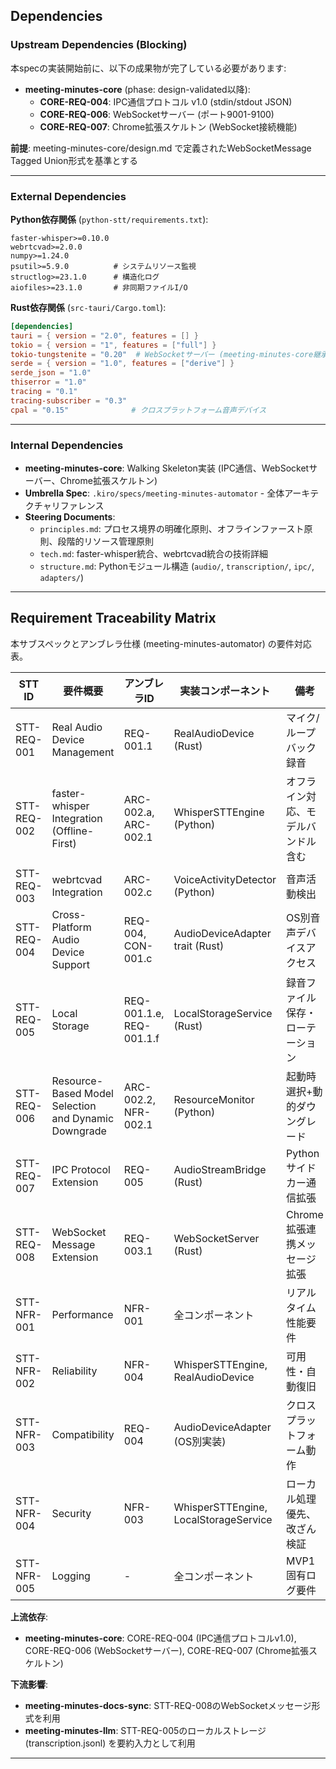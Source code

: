 ## Dependencies

### Upstream Dependencies (Blocking)

本specの実装開始前に、以下の成果物が完了している必要があります:

- **meeting-minutes-core** (phase: design-validated以降):
  - **CORE-REQ-004**: IPC通信プロトコル v1.0 (stdin/stdout JSON)
  - **CORE-REQ-006**: WebSocketサーバー (ポート9001-9100)
  - **CORE-REQ-007**: Chrome拡張スケルトン (WebSocket接続機能)

**前提**: meeting-minutes-core/design.md で定義されたWebSocketMessage Tagged Union形式を基準とする

---

### External Dependencies

**Python依存関係** (`python-stt/requirements.txt`):

```
faster-whisper>=0.10.0
webrtcvad>=2.0.0
numpy>=1.24.0
psutil>=5.9.0          # システムリソース監視
structlog>=23.1.0      # 構造化ログ
aiofiles>=23.1.0       # 非同期ファイルI/O
```

**Rust依存関係** (`src-tauri/Cargo.toml`):

```toml
[dependencies]
tauri = { version = "2.0", features = [] }
tokio = { version = "1", features = ["full"] }
tokio-tungstenite = "0.20"  # WebSocketサーバー (meeting-minutes-core継承)
serde = { version = "1.0", features = ["derive"] }
serde_json = "1.0"
thiserror = "1.0"
tracing = "0.1"
tracing-subscriber = "0.3"
cpal = "0.15"              # クロスプラットフォーム音声デバイス
```

---

### Internal Dependencies

- **meeting-minutes-core**: Walking Skeleton実装 (IPC通信、WebSocketサーバー、Chrome拡張スケルトン)
- **Umbrella Spec**: `.kiro/specs/meeting-minutes-automator` - 全体アーキテクチャリファレンス
- **Steering Documents**:
  - `principles.md`: プロセス境界の明確化原則、オフラインファースト原則、段階的リソース管理原則
  - `tech.md`: faster-whisper統合、webrtcvad統合の技術詳細
  - `structure.md`: Pythonモジュール構造 (`audio/`, `transcription/`, `ipc/`, `adapters/`)

---

## Requirement Traceability Matrix

本サブスペックとアンブレラ仕様 (meeting-minutes-automator) の要件対応表。

| STT ID | 要件概要 | アンブレラID | 実装コンポーネント | 備考 |
|--------|---------|-------------|-------------------|------|
| STT-REQ-001 | Real Audio Device Management | REQ-001.1 | RealAudioDevice (Rust) | マイク/ループバック録音 |
| STT-REQ-002 | faster-whisper Integration (Offline-First) | ARC-002.a, ARC-002.1 | WhisperSTTEngine (Python) | オフライン対応、モデルバンドル含む |
| STT-REQ-003 | webrtcvad Integration | ARC-002.c | VoiceActivityDetector (Python) | 音声活動検出 |
| STT-REQ-004 | Cross-Platform Audio Device Support | REQ-004, CON-001.c | AudioDeviceAdapter trait (Rust) | OS別音声デバイスアクセス |
| STT-REQ-005 | Local Storage | REQ-001.1.e, REQ-001.1.f | LocalStorageService (Rust) | 録音ファイル保存・ローテーション |
| STT-REQ-006 | Resource-Based Model Selection and Dynamic Downgrade | ARC-002.2, NFR-002.1 | ResourceMonitor (Python) | 起動時選択+動的ダウングレード |
| STT-REQ-007 | IPC Protocol Extension | REQ-005 | AudioStreamBridge (Rust) | Pythonサイドカー通信拡張 |
| STT-REQ-008 | WebSocket Message Extension | REQ-003.1 | WebSocketServer (Rust) | Chrome拡張連携メッセージ拡張 |
| STT-NFR-001 | Performance | NFR-001 | 全コンポーネント | リアルタイム性能要件 |
| STT-NFR-002 | Reliability | NFR-004 | WhisperSTTEngine, RealAudioDevice | 可用性・自動復旧 |
| STT-NFR-003 | Compatibility | REQ-004 | AudioDeviceAdapter (OS別実装) | クロスプラットフォーム動作 |
| STT-NFR-004 | Security | NFR-003 | WhisperSTTEngine, LocalStorageService | ローカル処理優先、改ざん検証 |
| STT-NFR-005 | Logging | - | 全コンポーネント | MVP1固有ログ要件 |

**上流依存**:
- **meeting-minutes-core**: CORE-REQ-004 (IPC通信プロトコルv1.0), CORE-REQ-006 (WebSocketサーバー), CORE-REQ-007 (Chrome拡張スケルトン)

**下流影響**:
- **meeting-minutes-docs-sync**: STT-REQ-008のWebSocketメッセージ形式を利用
- **meeting-minutes-llm**: STT-REQ-005のローカルストレージ (transcription.jsonl) を要約入力として利用

---

